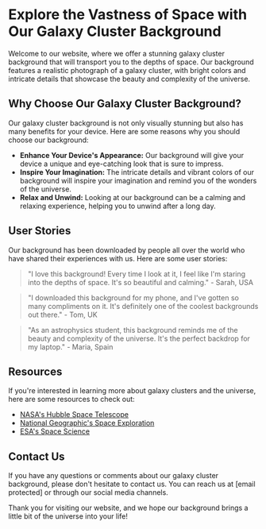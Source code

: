 <!--font:Dancing Script-->

# Explore the Vastness of Space with Our Galaxy Cluster Background

Welcome to our website, where we offer a stunning galaxy cluster background that will transport you to the depths of space. Our background features a realistic photograph of a galaxy cluster, with bright colors and intricate details that showcase the beauty and complexity of the universe.

## Why Choose Our Galaxy Cluster Background?

Our galaxy cluster background is not only visually stunning but also has many benefits for your device. Here are some reasons why you should choose our background:

- **Enhance Your Device's Appearance:** Our background will give your device a unique and eye-catching look that is sure to impress.
- **Inspire Your Imagination:** The intricate details and vibrant colors of our background will inspire your imagination and remind you of the wonders of the universe.
- **Relax and Unwind:** Looking at our background can be a calming and relaxing experience, helping you to unwind after a long day.

## User Stories

Our background has been downloaded by people all over the world who have shared their experiences with us. Here are some user stories:

> "I love this background! Every time I look at it, I feel like I'm staring into the depths of space. It's so beautiful and calming." - Sarah, USA

> "I downloaded this background for my phone, and I've gotten so many compliments on it. It's definitely one of the coolest backgrounds out there." - Tom, UK

> "As an astrophysics student, this background reminds me of the beauty and complexity of the universe. It's the perfect backdrop for my laptop." - Maria, Spain

## Resources

If you're interested in learning more about galaxy clusters and the universe, here are some resources to check out:

- [NASA's Hubble Space Telescope](#)
- [National Geographic's Space Exploration](#)
- [ESA's Space Science](#)

## Contact Us

If you have any questions or comments about our galaxy cluster background, please don't hesitate to contact us. You can reach us at [email protected] or through our social media channels.

Thank you for visiting our website, and we hope our background brings a little bit of the universe into your life!

<!--

Write me content for website with wallpaper which alt text is:

"A realistic photograph of a galaxy cluster, with bright colors and intricate details that showcase the vastness of the universe."

The name/title of the page should not be 1:1 copy of the alt text but rather a real content of the website which is using this wallpaper.

- Use markdown format 
- Start with heading
- Heading should be short and concise
- The content should look like a real website 
- The website should not be about the wallpaper, wallpaper is just a related background
- Heading should be contain work "wallpaper" or "background"
- Include real sections like references, contact, user stories, etc. use things relevant to the page purpose.
- Feel free to use structure like headings, bullets, numbering, blockquotes, paragraphs, horizontal lines, etc.
- You can use formatting like bold or _italic_
- You can include UTF-8 emojis
- Links should be only #hash anchors (and you can refer to the document itself)
- Do not include images


---


# Discover the Wonders of the Universe with Our Galaxy Cluster Wallpaper

Welcome to our website, where we offer a stunning galaxy cluster wallpaper that will transport you to the vastness of space. Our wallpaper features a realistic photograph of a galaxy cluster, with bright colors and intricate details that showcase the beauty and complexity of the universe.

## Why Choose Our Galaxy Cluster Wallpaper?

Our galaxy cluster wallpaper is not only visually stunning but also has many benefits for your device. Here are some reasons why you should choose our wallpaper:

- **Enhance Your Device's Appearance:** Our wallpaper will give your device a unique and eye-catching look that is sure to impress.
- **Inspire Your Imagination:** The intricate details and vibrant colors of our wallpaper will inspire your imagination and remind you of the wonders of the universe.
- **Relax and Unwind:** Looking at our wallpaper can be a calming and relaxing experience, helping you to unwind after a long day.

## User Stories

Our wallpaper has been downloaded by people all over the world who have shared their experiences with us. Here are some user stories:

> "I love this wallpaper! Every time I look at it, I feel like I'm staring into the depths of space. It's so beautiful and calming." - Sarah, USA

> "I downloaded this wallpaper for my phone, and I've gotten so many compliments on it. It's definitely one of the coolest wallpapers out there." - Tom, UK

> "As an astrophysics student, this wallpaper reminds me of the beauty and complexity of the universe. It's the perfect background for my laptop." - Maria, Spain

## References

If you're interested in learning more about galaxy clusters and the universe, here are some resources to check out:

- [NASA's Hubble Space Telescope](#)
- [National Geographic's Space Exploration](#)
- [ESA's Space Science](#)

## Contact Us

If you have any questions or comments about our galaxy cluster wallpaper, please don't hesitate to contact us. You can reach us at [email protected] or through our social media channels.

Thank you for visiting our website, and we hope our wallpaper brings a little bit of the universe into your life!


---


Heading should not include word "wallpaper". The website should not be about the wallpaper itself, wallpaper is just a related background, rewrite whole content.


---


# Explore the Vastness of Space with Our Galaxy Cluster Background

Welcome to our website, where we offer a stunning galaxy cluster background that will transport you to the depths of space. Our background features a realistic photograph of a galaxy cluster, with bright colors and intricate details that showcase the beauty and complexity of the universe.

## Why Choose Our Galaxy Cluster Background?

Our galaxy cluster background is not only visually stunning but also has many benefits for your device. Here are some reasons why you should choose our background:

- **Enhance Your Device's Appearance:** Our background will give your device a unique and eye-catching look that is sure to impress.
- **Inspire Your Imagination:** The intricate details and vibrant colors of our background will inspire your imagination and remind you of the wonders of the universe.
- **Relax and Unwind:** Looking at our background can be a calming and relaxing experience, helping you to unwind after a long day.

## User Stories

Our background has been downloaded by people all over the world who have shared their experiences with us. Here are some user stories:

> "I love this background! Every time I look at it, I feel like I'm staring into the depths of space. It's so beautiful and calming." - Sarah, USA

> "I downloaded this background for my phone, and I've gotten so many compliments on it. It's definitely one of the coolest backgrounds out there." - Tom, UK

> "As an astrophysics student, this background reminds me of the beauty and complexity of the universe. It's the perfect backdrop for my laptop." - Maria, Spain

## Resources

If you're interested in learning more about galaxy clusters and the universe, here are some resources to check out:

- [NASA's Hubble Space Telescope](#)
- [National Geographic's Space Exploration](#)
- [ESA's Space Science](#)

## Contact Us

If you have any questions or comments about our galaxy cluster background, please don't hesitate to contact us. You can reach us at [email protected] or through our social media channels.

Thank you for visiting our website, and we hope our background brings a little bit of the universe into your life!

-->
